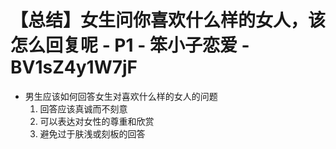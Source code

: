 # 【总结】女生问你喜欢什么样的女人，该怎么回复呢 - P1 - 笨小子恋爱 - BV1sZ4y1W7jF

-   男生应该如何回答女生对喜欢什么样的女人的问题
    1.  回答应该真诚而不刻意
    2.  可以表达对女性的尊重和欣赏
    3.  避免过于肤浅或刻板的回答